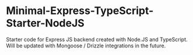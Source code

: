 # Minimal-Express-TypeScript-Starter-NodeJS
Starter code for Express JS backend created with Node.JS and TypeScript. Will be updated with Mongoose / Drizzle integrations in the future.
